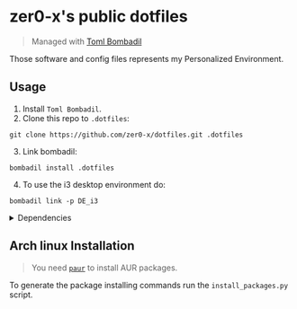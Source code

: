 # zer0-x's public dotfiles
> Managed with [Toml Bombadil](https://oknozor.github.io/toml-bombadil/)

Those software and config files represents my Personalized Environment.

## Usage

1. Install `Toml Bombadil`.
2. Clone this repo to `.dotfiles`:
```
git clone https://github.com/zer0-x/dotfiles.git .dotfiles
```
3. Link bombadil:
```
bombadil install .dotfiles
```
4. To use the i3 desktop environment do:
```
bombadil link -p DE_i3
```

<details>
<summary>Dependencies</summary>

### GUI Applications
- [Alacritty](https://alacritty.org/)
- [SQliteBrowser](https://sqlitebrowser.org/)
- [D Spy](https://apps.gnome.org/app/org.gnome.dspy/)
- [ghostwriter](https://ghostwriter.kde.org/)
- [mpv](https://mpv.io/)
    - [mpv-mpris](https://github.com/hoyon/mpv-mpris)
- [feh](https://feh.finalrewind.org/)
- [swayimg](https://github.com/artemsen/swayimg)
- [Easy Effects](https://github.com/wwmm/easyeffects)
- [Qalculate! Qt](https://qalculate.github.io/)
- [zathura](https://pwmt.org/projects/zathura/)
    - [zathura-pdf-mupdf](https://pwmt.org/projects/zathura-pdf-mupdf/)
- [Thunar](https://docs.xfce.org/xfce/thunar/start)
    - [gvfs](https://wiki.gnome.org/Projects/gvfs)
    - [thunar-archive-plugin](https://docs.xfce.org/xfce/thunar/archive)
    - [thunar-media-tags-plugin](https://docs.xfce.org/xfce/thunar/media-tags)
    - [tumbler](https://docs.xfce.org/xfce/tumbler/start)
        - [ffmpegthumbnailer](https://github.com/dirkvdb/ffmpegthumbnailer)
        - [poppler-glib](https://poppler.freedesktop.org/)
        - [libgsf](https://www.digital-scurf.org/software/libgfshare)
- [SlimBookBattery](https://github.com/slimbook/slimbookbattery)
- [System Config Printer](https://github.com/OpenPrinting/system-config-printer)
- [Dialect](https://apps.gnome.org/app/app.drey.Dialect/)


### Desktop Environment

- [rofi](https://github.com/lbonn/rofi)
    - [rofi-calc](https://github.com/svenstaro/rofi-calc)
    - [rofi-emoji](https://github.com/Mange/rofi-emoji)
    - [foxmarks](https://github.com/zer0-x/foxmarks)
- [dunst](https://dunst-project.org/)
- [network-manager-applet](https://gitlab.gnome.org/GNOME/network-manager-applet)
- [gnome-keyring](https://wiki.gnome.org/Projects/GnomeKeyring)
- [PolKit Gnome](https://gitlab.gnome.org/Archive/policykit-gnome)
- [greetd](https://git.sr.ht/~kennylevinsen/greetd)
    - [tuigreet](https://github.com/apognu/tuigreet)
- [brightnessctl](https://github.com/Hummer12007/brightnessctl)

#### X11

- [i3](https://github.com/i3/i3)
    - [autotiling](https://github.com/nwg-piotr/autotiling)
    - [xorg-setxkbmap](https://archlinux.org/packages/extra/x86_64/xorg-setxkbmap/)
    - [xorg-xset](https://archlinux.org/packages/extra/x86_64/xorg-xset/)
    - [xss-lock](https://bitbucket.org/raymonad/xss-lock)
    - [XSecureLock](https://github.com/google/xsecurelock)
    - [xdotool](https://www.semicomplete.com/projects/xdotool/)
    - [numlockx](https://github.com/rg3/numlockx)
    - [dex](https://github.com/jceb/dex)
- [polybar](https://github.com/polybar/polybar)
    - [lsof](https://github.com/lsof-org/lsof)
    - [cbatticon](https://github.com/valr/cbatticon)
- [picom](https://github.com/yshui/picom)
- [redshift](http://jonls.dk/redshift/)
- [clipmenu](https://github.com/cdown/clipmenu)
- [flameshot](https://github.com/flameshot-org/flameshot)
- [RSIBreak](https://apps.kde.org/rsibreak/)

#### Wayland
- [Hyprland](https://github.com/hyprwm/Hyprland)
    - [xdg-desktop-portal-hyprland](https://github.com/hyprwm/xdg-desktop-portal-hyprland)
    - [xdg-desktop-portal-gtk](https://github.com/flatpak/xdg-desktop-portal-gtk)
    - [Waybar](https://github.com/Alexays/Waybar)
    - [Hyprland Per Window Layout](https://github.com/coffebar/hyprland-per-window-layout)
    - [swayidle](https://github.com/swaywm/swayidle)
    - [swaylock](https://github.com/swaywm/swaylock)
- [swappy](https://github.com/jtheoof/swappy)
    - [grim](https://sr.ht/~emersion/grim/)
    - [slurp](https://github.com/emersion/slurp)
- [SwayNotificationCenter](https://github.com/ErikReider/SwayNotificationCenter)

You need to enable `greetd`
```
sudo systemctl enable greetd.service
```

You need to config `greetd` by editing `/etc/greetd/config.toml` to be
```
[terminal]
vt = 1

[default_session]
command = "tuigreet --remember --remember-user-session --user-menu --time --cmd Hyprland"
user = "greeter"
```

To integrate gnome-keyring add those lines to `/etc/pam.d/greetd` and `/etc/pam.d/login`
```
auth       optional     pam_gnome_keyring.so
session    optional     pam_gnome_keyring.so auto_start
```
and add this line to `/etc/pam.d/passwd`
```
password	optional	pam_gnome_keyring.so
```


### Fonts
- [Noto Fonts](https://fonts.google.com/noto)
- [JetBrainsMono Nerd](https://www.nerdfonts.com/)
- [Nerd Fonts Ubuntu](https://github.com/ryanoasis/nerd-fonts)
- [ttf-dejavu-ib](http://dejavu-fonts.org/wiki/Main_Page)
- [Cantarell](https://cantarell.gnome.org/)

### Themes
#### Icons
- [Papirus Icon Theme](https://github.com/PapirusDevelopmentTeam/papirus-icon-theme)
- [Adwaita Icon Theme](https://gitlab.gnome.org/GNOME/adwaita-icon-theme)
#### UI
- [qt5ct](https://sourceforge.net/projects/qt5ct/)
- [qt6ct](https://github.com/trialuser02/qt6ct)
- [kvantum](https://github.com/tsujan/Kvantum)
- [libadwaita](https://gnome.pages.gitlab.gnome.org/libadwaita/)

Set the Qt5 theme by adding this line: `QT_QPA_PLATFORMTHEME=qt5ct` to your `/etc/environment` file.

Prefer dark theme for GTK-4:
```shell
gsettings set org.gnome.desktop.interface color-scheme prefer-dark
```

### CLI/TUI Applications/Tools
- [git](https://git-scm.com/)
    - [delta](https://github.com/dandavison/delta)
- [just](https://github.com/casey/just)
- [python-livereload](https://github.com/lepture/python-livereload)
- [libqalculate](https://qalculate.github.io/)

### CLI Utilities
- [Open Doas](https://github.com/Duncaen/OpenDoas)
- [bat](https://github.com/sharkdp/bat)
- [fd](https://github.com/sharkdp/fd)
- [zoxide](https://github.com/ajeetdsouza/zoxide)
- [exa](https://the.exa.website/)
- [ripgrep](https://github.com/BurntSushi/ripgrep)
- [lfs](https://github.com/Canop/lfs)
- [hexyl](https://github.com/sharkdp/hexyl)
- [handlr](https://github.com/chmln/handlr)
- [trash-cli](https://github.com/andreafrancia/trash-cli)
- [dragon-drop](https://github.com/mwh/dragon)
- [broot](https://github.com/Canop/broot)
- [hyperfine](https://github.com/sharkdp/hyperfine)
- [tokei](https://github.com/XAMPPRocky/tokei)
- [jless](https://github.com/PaulJuliusMartinez/jless)
- [fzf](https://github.com/junegunn/fzf)
- [xclip](https://github.com/astrand/xclip)
- [wl-clipboard](https://github.com/bugaevc/wl-clipboard)
- [onefetch](https://github.com/o2sh/onefetch)
- [nvtop](https://github.com/Syllo/nvtop)
- [htop](https://htop.dev/)

Since the `br` shell function is custom, after restarting the shell, run that:
```
br --set-install-state refused
```

### Shell
- [fish](https://fishshell.com/)
    - [Tide](https://github.com/IlanCosman/tide)
    - [fzf.fish](https://github.com/PatrickF1/fzf.fish)
    - [bass](https://github.com/edc/bass)
    - [virtualfish](https://github.com/justinmayer/virtualfish)
- [dash](https://en.wikipedia.org/wiki/Debian_Almquist_shell)


### NeoVim <sup>`Text Editor`</sup>
- [neovim](https://neovim.io/)
    - [packer](https://github.com/wbthomason/packer.nvim)

After installing, you need to install the plugins for neovim by running:
```
:PackerInstall
```

### Language Servers
- [Python LSP Server](https://github.com/python-lsp/python-lsp-server) <sup>`Python`</sup>
    - [python-lsp-black](https://github.com/python-lsp/python-lsp-black)
- [TexLab](https://github.com/latex-lsp/texlab) <sup>`LaTex`</sup>
- [VSCode CSS LanguageServer](https://github.com/microsoft/vscode/tree/main/extensions/css-language-features/server) <sup>`CSS`</sup>
- [VSCode HTML LanguageServer](https://github.com/microsoft/vscode/tree/main/extensions/html-language-features/server) <sup>`HTML`</sup>
- [emmet-ls](https://github.com/aca/emmet-ls) <sup>`HTML5/CSS3 snippets`</sup>
- [lua-language-server](https://github.com/sumneko/lua-language-server) <sup>`Lua`</sup>
- [VSCode jSON LanguageServer](https://github.com/microsoft/vscode/tree/main/extensions/json-language-features/server) <sup>`JSON`</sup>
- [YAML Language Server](https://github.com/redhat-developer/yaml-language-server) <sup>`YAML`</sup>
- [Eclipse JDT Language Server](https://github.com/eclipse/eclipse.jdt.ls)

### Linters
- [Flawfinder](https://dwheeler.com/flawfinder/) <sup>`C/C++`</sup>
- [mypy](http://www.mypy-lang.org/) <sup>`Python`</sup>
- [flake8](https://flake8.pycqa.org/) <sup>`Python`</sup>
    - [pep8-naming](https://github.com/PyCQA/pep8-naming)
    - [flake8-builtins](https://github.com/gforcada/flake8-builtins)
    - [flake8-comprehensions](https://github.com/adamchainz/flake8-comprehensions)
    - [flake8-bugbear](https://github.com/PyCQA/flake8-bugbear)
- [python-pydocstyle](http://www.pydocstyle.org/) <sup>`Python`</sup>
- [Bandit](https://github.com/PyCQA/bandit) <sup>`Python`</sup>
- [selene-linter](https://github.com/Kampfkarren/selene) <sup>`Lua`</sup>
- [Stylelint](https://stylelint.io/) <sup>`CSS`</sup>
- [Tidy](https://www.html-tidy.org/) <sup>`HTML`</sup>

### Formatters
- [Black](https://github.com/psf/black) <sup>`Python`</sup>
- [StyLua](https://github.com/JohnnyMorganz/StyLua) <sup>`Lua`</sup>
- [shfmt](https://github.com/mvdan/sh) <sup>`shell`</sup>

### Programming Languages Tools/Compilers/Interpreters
#### Rust
- [rustup](https://github.com/rust-lang/rustup.rs)
- [mold](https://github.com/rui314/mold)

After installing it you need to run:
```shell
rustup default stable

rustup component add rust-analyzer
```

> **Note** It includes most the tools used for the Rust language.

#### C/C++
- [base-devel](https://archlinux.org/groups/x86_64/base-devel/)
- [Clang](https://clang.llvm.org/)

#### Python
- [Python](https://www.python.org/)

#### JavaScript/TypeScript
- [Deno](https://deno.land/)

> **Note** It includes most the tools needed for JS/TS.

#### LaTex
- [texlive](https://archlinux.org/groups/x86_64/texlive/)
- [texlive-langother](https://archlinux.org/packages/extra/any/texlive-langother/)

#### Melody
- [melody](https://github.com/yoav-lavi/melody)

</details>

## Arch linux Installation
> You need [`paur`](https://github.com/Morganamilo/paru#installation) to install AUR packages.

To generate the package installing commands run the `install_packages.py` script.


<!-- TODO: Create screenshots section. -->
